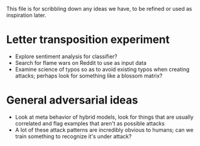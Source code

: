 This file is for scribbling down any ideas we have, to be refined or used as inspiration later.

# Letter transposition experiment
* Explore sentiment analysis for classifier?
* Search for flame wars on Reddit to use as input data
* Examine science of typos so as to avoid existing typos when creating attacks; perhaps look for something like a blossom matrix?

# General adversarial ideas
* Look at meta behavior of hybrid models, look for things that are usually correlated and flag examples that aren't as possible attacks
* A lot of these attack patterns are incredibly obvious to humans; can we train something to recognize it's under attack?

